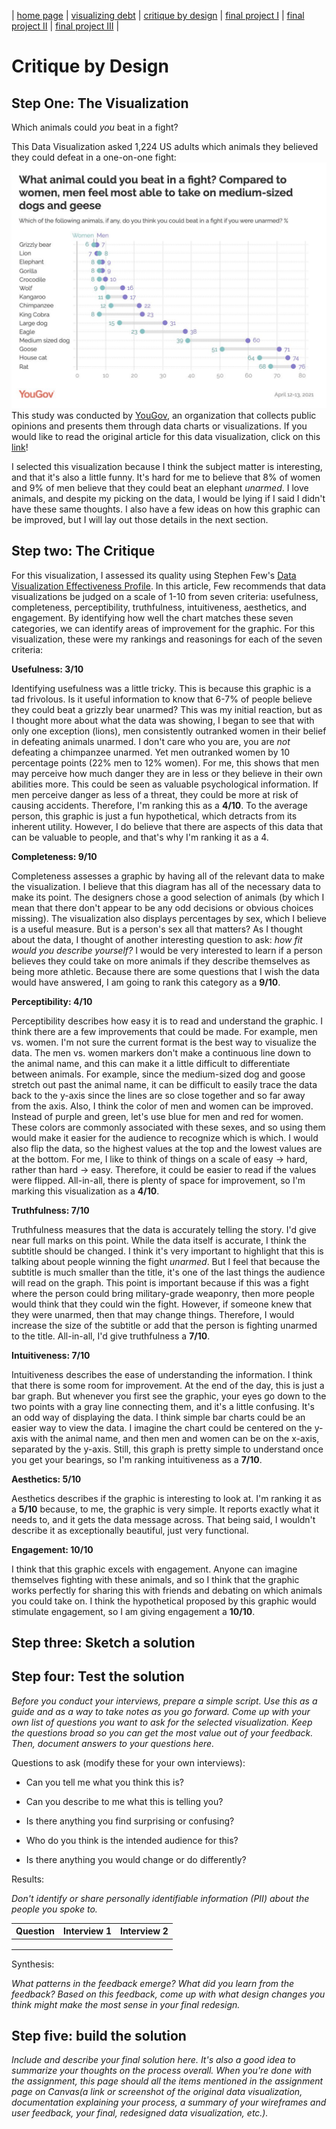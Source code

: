 | [home page](https://cmustudent.github.io/tswd-portfolio-templates/) | [visualizing debt](visualizing-government-debt) | [critique by design](critique-by-design) | [final project I](final-project-part-one) | [final project II](final-project-part-two) | [final project III](final-project-part-three) |

# Critique by Design

## Step One: The Visualization

Which animals could _you_ beat in a fight? 

This Data Visualization asked 1,224 US adults which animals they believed they could defeat in a one-on-one fight:
![What animals could you beat in a fight?](RumbleInJungle.png)
This study was conducted by [YouGov](https://today.yougov.com/), an organization that collects public opinions and presents them through data charts or visualizations. If you would like to read the original article for this data visualization, click on this [link](https://today.yougov.com/society/articles/35852-lions-and-tigers-and-bears-what-animal-would-win-f)! 

I selected this visualization because I think the subject matter is interesting, and that it's also a little funny. It's hard for me to believe that 8% of women and 9% of men believe that they could beat an elephant _unarmed_. I love animals, and despite my picking on the data, I would be lying if I said I didn't have these same thoughts. I also have a few ideas on how this graphic can be improved, but I will lay out those details in the next section.

## Step two: The Critique
For this visualization, I assessed its quality using Stephen Few's [Data Visualization Effectiveness Profile](https://www.perceptualedge.com/articles/visual_business_intelligence/data_visualization_effectiveness_profile.pdf). In this article, Few recommends that data visualizations be judged on a scale of 1-10 from seven criteria: usefulness, completeness, perceptibility, truthfulness, intuitiveness, aesthetics, and engagement. By identifying how well the chart matches these seven categories, we can identify areas of improvement for the graphic. For this visualization, these were my rankings and reasonings for each of the seven criteria:

**Usefulness: 3/10**

Identifying usefulness was a little tricky. This is because this graphic is a tad frivolous. Is it useful information to know that 6-7% of people believe they could beat a grizzly bear unarmed? This was my initial reaction, but as I thought more about what the data was showing, I began to see that with only one exception (lions), men consistently outranked women in their belief in defeating animals unarmed. I don't care who you are, you are _not_ defeating a chimpanzee unarmed. Yet men outranked women by 10 percentage points (22% men to 12% women). For me, this shows that men may perceive how much danger they are in less or they believe in their own abilities more. This could be seen as valuable psychological information. If men perceive danger as less of a threat, they could be more at risk of causing accidents. Therefore, I'm ranking this as a **4/10**. To the average person, this graphic is just a fun hypothetical, which detracts from its inherent utility. However, I do believe that there are aspects of this data that can be valuable to people, and that's why I'm ranking it as a 4.

**Completeness: 9/10**

Completeness assesses a graphic by having all of the relevant data to make the visualization. I believe that this diagram has all of the necessary data to make its point. The designers chose a good selection of animals (by which I mean that there don't appear to be any odd decisions or obvious choices missing). The visualization also displays percentages by sex, which I believe is a useful measure. But is a person's sex all that matters? As I thought about the data, I thought of another interesting question to ask: _how fit would you describe yourself?_ I would be very interested to learn if a person believes they could take on more animals if they describe themselves as being more athletic. Because there are some questions that I wish the data would have answered, I am going to rank this category as a **9/10**.

**Perceptibility: 4/10**

Perceptibility describes how easy it is to read and understand the graphic. I think there are a few improvements that could be made. For example, men vs. women. I'm not sure the current format is the best way to visualize the data. The men vs. women markers don't make a continuous line down to the animal name, and this can make it a little difficult to differentiate between animals. For example, since the medium-sized dog and goose stretch out past the animal name, it can be difficult to easily trace the data back to the y-axis since the lines are so close together and so far away from the axis. Also, I think the color of men and women can be improved. Instead of purple and green, let's use blue for men and red for women. These colors are commonly associated with these sexes, and so using them would make it easier for the audience to recognize which is which. I would also flip the data, so the highest values at the top and the lowest values are at the bottom. For me, I like to think of things on a scale of easy -> hard, rather than hard -> easy. Therefore, it could be easier to read if the values were flipped. All-in-all, there is plenty of space for improvement, so I'm marking this visualization as a **4/10**.

**Truthfulness: 7/10**

Truthfulness measures that the data is accurately telling the story. I'd give near full marks on this point. While the data itself is accurate, I think the subtitle should be changed. I think it's very important to highlight that this is talking about people winning the fight _unarmed_. But I feel that because the subtitle is much smaller than the title, it's one of the last things the audience will read on the graph. This point is important because if this was a fight where the person could bring military-grade weaponry, then more people would think that they could win the fight. However, if someone knew that they were unarmed, then that may change things. Therefore, I would increase the size of the subtitle or add that the person is fighting unarmed to the title. All-in-all, I'd give truthfulness a **7/10**.

**Intuitiveness: 7/10**

Intuitiveness describes the ease of understanding the information. I think that there is some room for improvement. At the end of the day, this is just a bar graph. But whenever you first see the graphic, your eyes go down to the two points with a gray line connecting them, and it's a little confusing. It's an odd way of displaying the data. I think simple bar charts could be an easier way to view the data. I imagine the chart could be centered on the y-axis with the animal name, and then men and women can be on the x-axis, separated by the y-axis. Still, this graph is pretty simple to understand once you get your bearings, so I'm ranking intuitiveness as a **7/10**.

**Aesthetics: 5/10**

Aesthetics describes if the graphic is interesting to look at. I'm ranking it as a **5/10** because, to me, the graphic is very simple. It reports exactly what it needs to, and it gets the data message across. That being said, I wouldn't describe it as exceptionally beautiful, just very functional.

**Engagement: 10/10**

I think that this graphic excels with engagement. Anyone can imagine themselves fighting with these animals, and so I think that the graphic works perfectly for sharing this with friends and debating on which animals you could take on. I think the hypothetical proposed by this graphic would stimulate engagement, so I am giving engagement a **10/10**.

## Step three: Sketch a solution

## Step four: Test the solution

_Before you conduct your interviews, prepare a simple script.  Use this as a guide and as a way to take notes as you go forward. Come up with your own list of questions you want to ask for the selected visualization. Keep the questions broad so you can get the most value out of your feedback. Then, document answers to your questions here._

Questions to ask (modify these for your own interviews): 

- Can you tell me what you think this is?

- Can you describe to me what this is telling you?

- Is there anything you find surprising or confusing?

- Who do you think is the intended audience for this?

- Is there anything you would change or do differently?

Results: 

_Don't identify or share personally identifiable information (PII) about the people you spoke to._


| Question | Interview 1 | Interview 2 |
|----------|-------------|-------------|
|          |             |             |
|          |             |             |
|          |             |             |

Synthesis: 

_What patterns in the feedback emerge?  What did you learn from the feedback?  Based on this feedback, come up with what design changes you think might make the most sense in your final redesign._

## Step five: build the solution

_Include and describe your final solution here. It's also a good idea to summarize your thoughts on the process overall. When you're done with the assignment, this page should all the items mentioned in the assignment page on Canvas(a link or screenshot of the original data visualization, documentation explaining your process, a summary of your wireframes and user feedback, your final, redesigned data visualization, etc.)._

